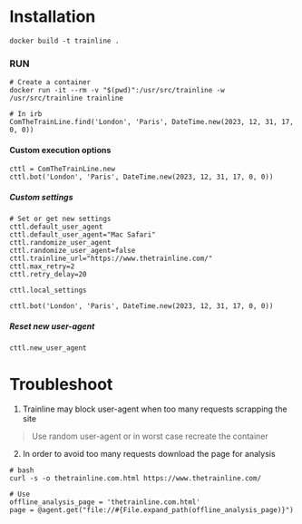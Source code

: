 # Installation

~~~
docker build -t trainline .
~~~

### RUN
~~~
# Create a container
docker run -it --rm -v "$(pwd)":/usr/src/trainline -w /usr/src/trainline trainline

# In irb 
ComTheTrainLine.find('London', 'Paris', DateTime.new(2023, 12, 31, 17, 0, 0))
~~~

#### Custom execution options
~~~
cttl = ComTheTrainLine.new
cttl.bot('London', 'Paris', DateTime.new(2023, 12, 31, 17, 0, 0))
~~~
##### Custom settings
~~~
# Set or get new settings
cttl.default_user_agent
cttl.default_user_agent="Mac Safari"
cttl.randomize_user_agent
cttl.randomize_user_agent=false
cttl.trainline_url="https://www.thetrainline.com/"
cttl.max_retry=2
cttl.retry_delay=20

cttl.local_settings

cttl.bot('London', 'Paris', DateTime.new(2023, 12, 31, 17, 0, 0))
~~~
##### Reset new user-agent
~~~
cttl.new_user_agent
~~~

# Troubleshoot
1. Trainline may block user-agent when too many requests scrapping the site
  > Use random user-agent or in worst case recreate the container
2. In order to avoid too many requests download the page for analysis
  ~~~
  # bash
  curl -s -o thetrainline.com.html https://www.thetrainline.com/

  # Use
  offline_analysis_page = 'thetrainline.com.html'
  page = @agent.get("file://#{File.expand_path(offline_analysis_page)}")
  ~~~
